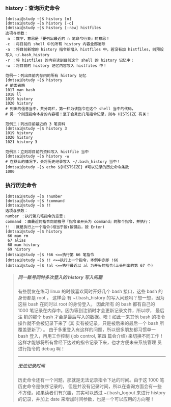### history：查询历史命令

```
[dmtsai@study ~]$ history [n]
[dmtsai@study ~]$ history [-c]
[dmtsai@study ~]$ history [-raw] histfiles
选项与参数：
 n ：数字，意思是『要列出最近的 n 笔命令行表』的意思！
-c ：将目前的 shell 中的所有 history 内容全部消除
-a ：将目前新增的 history 指令新增入 histfiles 中，若没有加 histfiles，则预设写入 ~/.bash_history
-r ：将 histfiles 的内容读到目前这个 shell 的 history 记忆中；
-w ：将目前的 history 记忆内容写入 histfiles 中！

范例一：列出目前内存内的所有 history 记忆
[dmtsai@study ~]$ history
# 前面省略
1017 man bash
1018 ll
1019 history
1020 history
# 列出的信息当中，共分两栏，第一栏为该指令在这个 shell 当中的代码，
# 另一个则是指令本身的内容喔！至于会秀出几笔指令记录，则与 HISTSIZE 有关！

范例二：列出目前最近的 3 笔资料
[dmtsai@study ~]$ history 3
1019 history
1020 history
1021 history 3

范例三：立刻将目前的资料写入 histfile 当中
[dmtsai@study ~]$ history -w
# 在默认的情况下，会将历史纪录写入 ~/.bash_history 当中！
[dmtsai@study ~]$ echo ${HISTSIZE} #可以记录的历史命令条数
1000
```

### 执行历史命令

```
[dmtsai@study ~]$ !number
[dmtsai@study ~]$ !command
[dmtsai@study ~]$ !!
选项与参数：
number ：执行第几笔指令的意思；
command ：由最近的指令向前搜寻『指令串开头为 command』的那个指令，并执行；
!! ：就是执行上一个指令(相当于按↑按键后，按 Enter)
[dmtsai@study ~]$ history
 66 man rm
 67 alias
 68 man history
 69 history
[dmtsai@study ~]$ !66 <==执行第 66 笔指令
[dmtsai@study ~]$ !! <==执行上一个指令，本例中亦即 !66
[dmtsai@study ~]$ !al <==执行最近以 al 为开头的指令(上头列出的第 67 个)
```

> #####  同一账号同时多次登入的 history 写入问题
>
>  有些朋友在练习 linux 的时候喜欢同时开好几个 bash 接口，这些 bash 的身份都是 root 。 这样会 有 ~/.bash\_history 的写入问题吗？想一想，因为这些 bash 在同时以 root 的身份登入， 因此所有 的 bash 都有自己的 1000 笔记录在内存中。因为等到注销时才会更新记录文件，所以啰， 最后注 销的那个 bash 才会是最后写入的数据。唔！如此一来其他 bash 的指令操作就不会被记录下来了 \(其 实有被记录，只是被后来的最后一个 bash 所覆盖更新了\) 。 由于多重登入有这样的问题，所以很多朋友都习惯单一 bash 登入，再用工作控制 \(job control, 第四 篇会介绍\) 来切换不同工作！ 这样才能够将所有曾经下达过的指令记录下来，也才方便未来系统管理 员进行指令的 debug 啊！
>
> ---
>
> #####  无法记录时间
>
>  历史命令还有一个问题，那就是无法记录指令下达的时间。由于这 1000 笔历史命令是依序记录的， 但是并没有记录时间，所以在查询方面会有一些不方便。如果读者们有兴趣，其实可以透过 ~/.bash\_logout 来进行 history 的记录，并加上 date 来增加时间参数，也是一个可以应用的方向喔！



